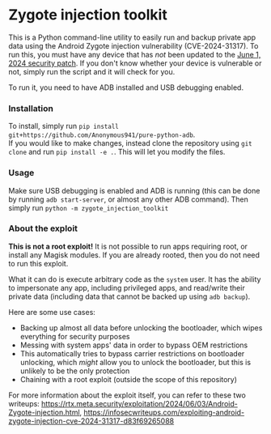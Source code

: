 # Zygote injection toolkit
This is a Python command-line utility to easily run and backup private app data using the Android Zygote injection vulnerability (CVE-2024-31317).
To run this, you must have any device that has _not_ been updated to the [June 1, 2024 security patch](https://source.android.com/security/bulletin/2024-06-01).  If you don't know whether your device is vulnerable or not, simply run the script and it will check for you.

To run it, you need to have ADB installed and USB debugging enabled.
### Installation
To install, simply run `pip install git+https://github.com/Anonymous941/pure-python-adb`.  
If you would like to make changes, instead clone the repository using `git clone` and run `pip install -e .`.  This will let you modify the files.
### Usage
Make sure USB debugging is enabled and ADB is running (this can be done by running `adb start-server`, or almost any other ADB command).  Then simply run `python -m zygote_injection_toolkit`
### About the exploit
**This is not a root exploit!**  It is not possible to run apps requiring root, or install any Magisk modules.  If you are already rooted, then you do not need to run this exploit.

What it can do is execute arbitrary code as the `system` user.  It has the ability to impersonate any app, including privileged apps, and read/write their private data (including data that cannot be backed up using `adb backup`).

Here are some use cases:

- Backing up almost all data before unlocking the bootloader, which wipes everything for security purposes
- Messing with system apps' data in order to bypass OEM restrictions
- This automatically tries to bypass carrier restrictions on bootloader unlocking, which *might* allow you to unlock the bootloader, but this is unlikely to be the only protection
- Chaining with a root exploit (outside the scope of this repository)

For more information about the exploit itself, you can refer to these two writeups: https://rtx.meta.security/exploitation/2024/06/03/Android-Zygote-injection.html, https://infosecwriteups.com/exploiting-android-zygote-injection-cve-2024-31317-d83f69265088
